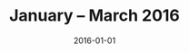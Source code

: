 ---
date: 2016-01-01
title:  January – March 2016
category: programme-trailers
code: <iframe src="https://player.vimeo.com/video/438519506?color=b4d7ad&title=0&byline=0&portrait=0" width="640" height="360" frameborder="0" allow="autoplay; fullscreen" allowfullscreen></iframe>
---